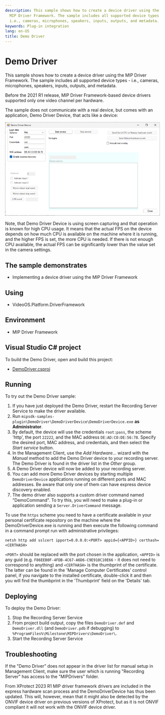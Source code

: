 ```yaml
---
description: This sample shows how to create a device driver using the
  MIP Driver Framework. The sample includes all supported device types -
  i.e., cameras, microphones, speakers, inputs, outputs, and metadata.
keywords: Plug-in integration
lang: en-US
title: Demo Driver
---
```


# Demo Driver

This sample shows how to create a device driver using the MIP Driver
Framework. The sample includes all supported device types - i.e.,
cameras, microphones, speakers, inputs, outputs, and metadata.

Before the 2021 R1 release, MIP Driver Framework-based device drivers
supported only one video channel per hardware.

The sample does not communicate with a real device, but comes with an
application, Demo Driver Device, that acts like a device:

![Demo Driver Device application](DemoDriverDevice.png)

Note, that Demo Driver Device is using screen capturing and that operation is known for high CPU usage.
It means that the actual FPS on the device depends on how much CPU is available on the machine where it is running,
and the higher FPS is set, the more CPU is needed. If there is not enough CPU available,
the actual FPS can be significantly lower than the value set in the camera settings.

## The sample demonstrates

-   Implementing a device driver using the MIP Driver Framework

## Using

-   VideoOS.Platform.DriverFramework

## Environment

-   MIP Driver Framework

## Visual Studio C\# project

To build the Demo Driver, open and build this project:

-   [DemoDriver.csproj](javascript:openLink('..\\\\PluginSamples\\\\DemoDriver\\\\DemoDriver.csproj');)

## Running

To try out the Demo Driver sample:

1.  If you have just deployed the Demo Driver, restart the Recording
    Server Service to make the driver available.
2.  Run
    `mipsdk-samples-plugin\DemoDriver\DemoDriverDevice\DemoDriverDevice.exe`
    **as Administrator**.
3.  By default, the device will use the credentials `root:pass`, the scheme 'http', 
    the port `22222`, and the MAC address `DE:AD:CO:DE:56:78`. Specify the
    desired port, MAC address, and credentials, and then select the
    *Start service* button.
4.  In the Management Client, use the *Add Hardware\...* wizard with the
    *Manual* method to add the Demo Driver device to your recording
    server. The Demo Driver is found in the driver list in the *Other*
    group.
5.  A Demo Driver device will now be added to your recording server.
6.  You can add more Demo Driver devices by starting multiple
    `DemoDriverDevice` applications running on different ports and MAC
    addresses. Be aware that only one of them can have express device discovery
    enabled.
7.  The demo driver also supports a custom driver command named
    \"DemoCommand\". To try this, you will need to make a plug-in or
    application sending a `Server.DriverCommand` message.

To use the `https` scheme you need to have a certificate available in your personal
certificate repository on the machine where the DemoDriverDevice.exe is running and
then execute the following command in a command prompt run with administrative
privileges:

    netsh http add sslcert ipport=0.0.0.0:<PORT> appid={<APPID>} certhash=<CERTHASH>

`<PORT>` should be replaced with the port chosen in the application, `<APPID>` is any guid
(e.g. `F86EEB0F-4FDB-4C67-A6D6-C9E910C10E66` - it does not need to correspond to anything) and `<CERTHASH>` is the thumbprint of the 
certificate. The latter can be found in the 'Manage Computer Certificates' control panel,
if you navigate to the installed certificate, double-click it and then you will find the 
thumbprint in the 'Thumbprint' field on the 'Details' tab.

## Deploying

To deploy the Demo Driver:

1.  Stop the Recording Server Service
2.  From project build output, copy the files `DemoDriver.def` and
    `DemoDriver.dll` (and `DemoDriver.pdb` if debugging) to
    `%ProgramFiles%\Milestone\MIPDrivers\DemoDriver\`.
3.  Start the Recording Server Service

## Troubleshooting

If the \"Demo Driver\" does not appear in the driver list for manual
setup in Management Client, make sure the user which is running
\"Recording Server\" has access to the \"MIPDrivers\" folder.

From XProtect 2023 R1 MIP driver framework drivers are included in the
express hardware scan process and the DemoDriverDevice has thus been updated.
This will, however, mean that it might also be detected by the ONVIF device
driver on previous versions of XProtect, but as it is not ONVIF compliant it 
will not work with the ONVIF device driver.
